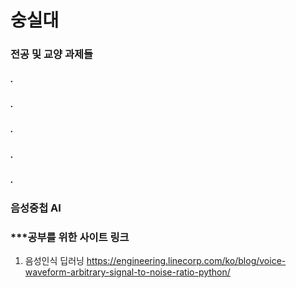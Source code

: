 # 숭실대
### 전공 및 교양 과제들
##### .
##### .
##### .
##### .
##### .
### 음성중첩 AI

### ***공부를 위한 사이트 링크

1. 음성인식 딥러닝
https://engineering.linecorp.com/ko/blog/voice-waveform-arbitrary-signal-to-noise-ratio-python/
